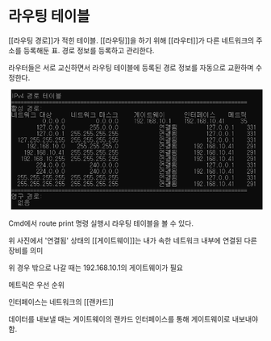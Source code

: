 # 라우팅 테이블

[[라우팅 경로]]가 적힌 테이블.
[[라우팅]]을 하기 위해 [[라우터]]가 다른 네트워크의 주소를 등록해둔 표.
경로 정보를 등록하고 관리한다.

라우터들은 서로 교신하면서 라우팅 테이블에 등록된 경로 정보를 자동으로 교환하며 수정한다.

![라우팅 테이블](attachments/2022-09-14-17-41-24.png)


Cmd에서 route print 명령 실행시 라우팅 테이블을 볼 수 있다.

위 사진에서 '연결됨' 상태의 [[게이트웨이]]는 내가 속한 네트워크 내부에 연결된 다른 장비를 의미 

위 경우 밖으로 나갈 때는 192.168.10.1의 게이트웨이가 필요 

메트릭은 우선 순위 

인터페이스는 네트워크의 [[랜카드]] 

 

데이터를 내보낼 때는 게이트웨이의 랜카드 인터페이스를 통해 게이트웨이로 내보내야 함.